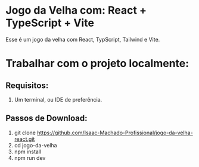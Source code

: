# Jogo da Velha com: React + TypeScript + Vite

Esse é um jogo da velha com React, TypScript, Tailwind e Vite.


# Trabalhar com o projeto localmente: 

## Requisitos:
1. Um terminal, ou IDE de preferência. 

## Passos de Download:

1. git clone https://github.com/Isaac-Machado-Profissional/jogo-da-velha-react.git
2. cd jogo-da-velha
3. npm install
4. npm run dev
